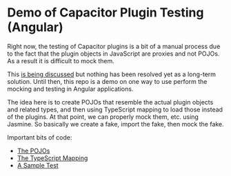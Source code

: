 # Demo of Capacitor Plugin Testing (Angular)

Right now, the testing of Capacitor plugins is a bit of a manual process due to the fact that the plugin objects in JavaScript are proxies and not POJOs. As a result it is difficult to mock them.

This [is being discussed](https://github.com/ionic-team/capacitor/discussions/4252) but nothing has been resolved yet as a long-term solution. Until then, this repo is a demo on one way to use perform the mocking and testing in Angular applications.

The idea here is to create POJOs that resemble the actual plugin objects and related types, and then using TypeScript mapping to load those instead of the plugins. At that point, we can properly mock them, etc. using Jasmine. So basically we create a fake, import the fake, then mock the fake.

Important bits of code:

- [The POJOs](https://github.com/kensodemann/demo-cap-mocks/tree/main/__mocks__/%40capacitor)
- [The TypeScript Mapping](https://github.com/kensodemann/demo-cap-mocks/blob/main/tsconfig.spec.json#L6-L8)
- [A Sample Test](https://github.com/kensodemann/demo-cap-mocks/blob/main/src/app/app.component.spec.ts)

